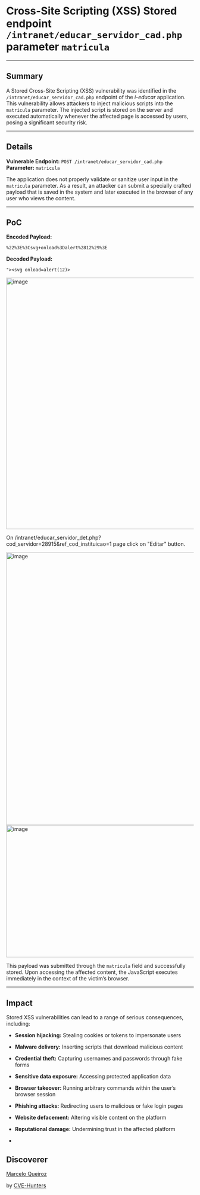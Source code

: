 # Cross-Site Scripting (XSS) Stored endpoint `/intranet/educar_servidor_cad.php` parameter `matricula`

---

## Summary

A Stored Cross-Site Scripting (XSS) vulnerability was identified in the `/intranet/educar_servidor_cad.php` endpoint of the _i-educar_ application. This vulnerability allows attackers to inject malicious scripts into the `matricula` parameter. The injected script is stored on the server and executed automatically whenever the affected page is accessed by users, posing a significant security risk.

---

## Details

**Vulnerable Endpoint:** `POST /intranet/educar_servidor_cad.php`  
**Parameter:** `matricula`

The application does not properly validate or sanitize user input in the `matricula` parameter. As a result, an attacker can submit a specially crafted payload that is saved in the system and later executed in the browser of any user who views the content.

---

## PoC

**Encoded Payload:**

`%22%3E%3Csvg+onload%3Dalert%2812%29%3E`

**Decoded Payload:**

`"><svg onload=alert(12)>`

<img width="854" height="673" alt="image" src="https://github.com/user-attachments/assets/31716b07-6983-4555-bfa5-690bc86a8656" />


On /intranet/educar_servidor_det.php?cod_servidor=28915&ref_cod_instituicao=1 page click on "Editar" button.

<img width="1092" height="730" alt="image" src="https://github.com/user-attachments/assets/4bf685cb-8410-45a0-84be-0ba24a2960d2" />


<img width="846" height="354" alt="image" src="https://github.com/user-attachments/assets/a34777ba-9806-4f08-a393-8493a1af1cc9" />


This payload was submitted through the `matricula` field and successfully stored. Upon accessing the affected content, the JavaScript executes immediately in the context of the victim’s browser.

---

## Impact

Stored XSS vulnerabilities can lead to a range of serious consequences, including:

- **Session hijacking:** Stealing cookies or tokens to impersonate users
    
- **Malware delivery:** Inserting scripts that download malicious content
    
- **Credential theft:** Capturing usernames and passwords through fake forms
    
- **Sensitive data exposure:** Accessing protected application data
    
- **Browser takeover:** Running arbitrary commands within the user’s browser session
    
- **Phishing attacks:** Redirecting users to malicious or fake login pages
    
- **Website defacement:** Altering visible content on the platform
    
- **Reputational damage:** Undermining trust in the affected platform

- 

## Discoverer

[Marcelo Queiroz](www.linkedin.com/in/marceloqueirozjr) 

by [CVE-Hunters](https://github.com/Sec-Dojo-Cyber-House/cve-hunters)
